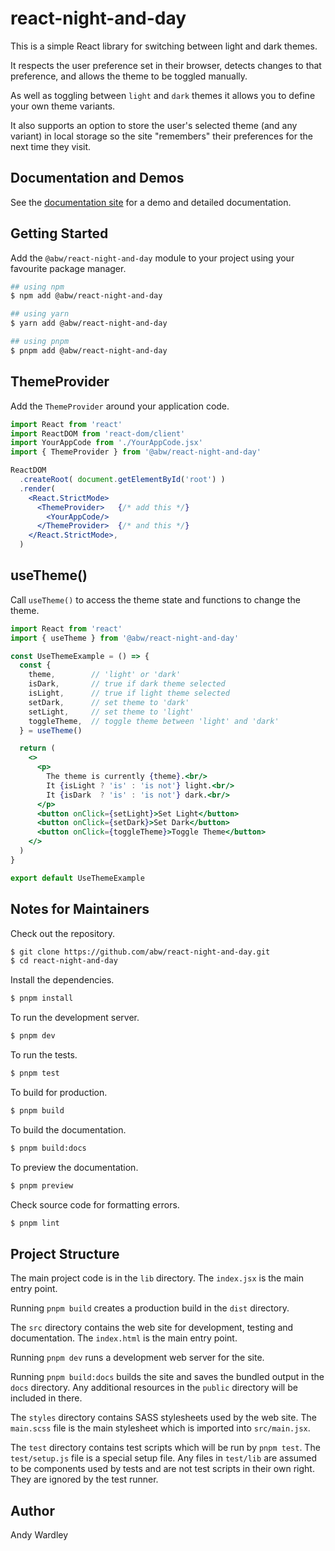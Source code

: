 # react-night-and-day

This is a simple React library for switching between light and dark themes.

It respects the user preference set in their browser, detects
changes to that preference, and allows the theme to be toggled
manually.

As well as toggling between `light` and `dark` themes it allows you to define
your own theme variants.

It also supports an option to store the user's selected theme (and any
variant) in local storage so the site "remembers" their preferences for the
next time they visit.

## Documentation and Demos

See the [documentation site](https://abw.github.io/react-night-and-day/)
for a demo and detailed documentation.

## Getting Started

Add the `@abw/react-night-and-day` module to your project using your favourite
package manager.

```bash
## using npm
$ npm add @abw/react-night-and-day

## using yarn
$ yarn add @abw/react-night-and-day

## using pnpm
$ pnpm add @abw/react-night-and-day
```

## ThemeProvider

Add the `ThemeProvider` around your application code.

```jsx
import React from 'react'
import ReactDOM from 'react-dom/client'
import YourAppCode from './YourAppCode.jsx'
import { ThemeProvider } from '@abw/react-night-and-day'

ReactDOM
  .createRoot( document.getElementById('root') )
  .render(
    <React.StrictMode>
      <ThemeProvider>   {/* add this */}
        <YourAppCode/>
      </ThemeProvider>  {/* and this */}
    </React.StrictMode>,
  )
```

## useTheme()

Call `useTheme()` to access the theme state and functions to change the theme.

```jsx
import React from 'react'
import { useTheme } from '@abw/react-night-and-day'

const UseThemeExample = () => {
  const {
    theme,        // 'light' or 'dark'
    isDark,       // true if dark theme selected
    isLight,      // true if light theme selected
    setDark,      // set theme to 'dark'
    setLight,     // set theme to 'light'
    toggleTheme,  // toggle theme between 'light' and 'dark'
  } = useTheme()

  return (
    <>
      <p>
        The theme is currently {theme}.<br/>
        It {isLight ? 'is' : 'is not'} light.<br/>
        It {isDark  ? 'is' : 'is not'} dark.<br/>
      </p>
      <button onClick={setLight}>Set Light</button>
      <button onClick={setDark}>Set Dark</button>
      <button onClick={toggleTheme}>Toggle Theme</button>
    </>
  )
}

export default UseThemeExample
```

## Notes for Maintainers

Check out the repository.

```bash
$ git clone https://github.com/abw/react-night-and-day.git
$ cd react-night-and-day
```

Install the dependencies.

```bash
$ pnpm install
```

To run the development server.

```bash
$ pnpm dev
```

To run the tests.

```bash
$ pnpm test
```

To build for production.

```bash
$ pnpm build
```

To build the documentation.

```bash
$ pnpm build:docs
```

To preview the documentation.

```bash
$ pnpm preview
```

Check source code for formatting errors.

```bash
$ pnpm lint
```


## Project Structure

The main project code is in the `lib` directory.  The `index.jsx` is the
main entry point.

Running `pnpm build` creates a production build in the `dist`
directory.

The `src` directory contains the web site for development, testing and
documentation.  The `index.html` is the main entry point.

Running `pnpm dev` runs a development web server for the site.

Running `pnpm build:docs` builds the site and saves the bundled
output in the `docs` directory.  Any additional resources in the `public`
directory will be included in there.

The `styles` directory contains SASS stylesheets used by the web site.
The `main.scss` file is the main stylesheet which is imported into
`src/main.jsx`.

The `test` directory contains test scripts which will be run by
`pnpm test`.  The `test/setup.js` file is a special setup file.
Any files in `test/lib` are assumed to be components used by tests and
are not test scripts in their own right.  They are ignored by the test
runner.

## Author

Andy Wardley